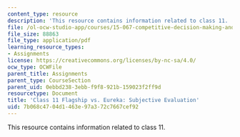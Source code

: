 ```yaml
---
content_type: resource
description: 'This resource contains information related to class 11. '
file: /ol-ocw-studio-app/courses/15-067-competitive-decision-making-and-negotiation-spring-2011/7b068c4704d1463e97a372c7667cef92_MIT15_067S11_Cl11_F_E_S_E.pdf
file_size: 88863
file_type: application/pdf
learning_resource_types:
- Assignments
license: https://creativecommons.org/licenses/by-nc-sa/4.0/
ocw_type: OCWFile
parent_title: Assignments
parent_type: CourseSection
parent_uid: 0ebbd238-3ebb-f9f8-921b-159023f2ff9d
resourcetype: Document
title: 'Class 11 Flagship vs. Eureka: Subjective Evaluation'
uid: 7b068c47-04d1-463e-97a3-72c7667cef92
---
```

This resource contains information related to class 11. 